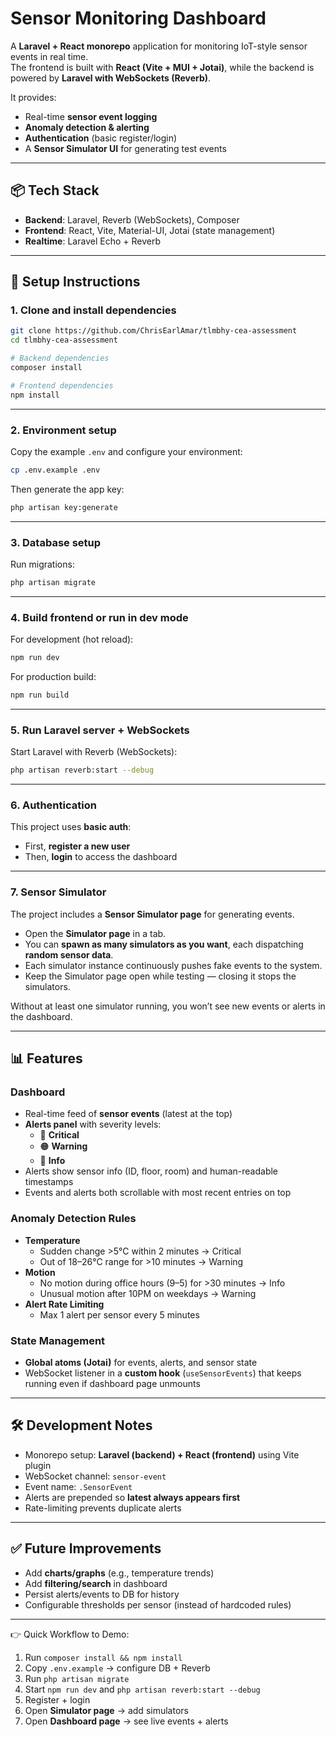 # Sensor Monitoring Dashboard

A **Laravel + React monorepo** application for monitoring IoT-style sensor events in real time.  
The frontend is built with **React (Vite + MUI + Jotai)**, while the backend is powered by **Laravel with WebSockets (Reverb)**.

It provides:

- Real-time **sensor event logging**
- **Anomaly detection & alerting**
- **Authentication** (basic register/login)
- A **Sensor Simulator UI** for generating test events

---

## 📦 Tech Stack

- **Backend**: Laravel, Reverb (WebSockets), Composer
- **Frontend**: React, Vite, Material-UI, Jotai (state management)
- **Realtime**: Laravel Echo + Reverb

---

## 🚀 Setup Instructions

### 1. Clone and install dependencies

```bash
git clone https://github.com/ChrisEarlAmar/tlmbhy-cea-assessment
cd tlmbhy-cea-assessment

# Backend dependencies
composer install

# Frontend dependencies
npm install
```

---

### 2. Environment setup

Copy the example `.env` and configure your environment:

```bash
cp .env.example .env
```

Then generate the app key:

```bash
php artisan key:generate
```

---

### 3. Database setup

Run migrations:

```bash
php artisan migrate
```

---

### 4. Build frontend or run in dev mode

For development (hot reload):

```bash
npm run dev
```

For production build:

```bash
npm run build
```

---

### 5. Run Laravel server + WebSockets

Start Laravel with Reverb (WebSockets):

```bash
php artisan reverb:start --debug
```

---

### 6. Authentication

This project uses **basic auth**:

- First, **register a new user**
- Then, **login** to access the dashboard

---

### 7. Sensor Simulator

The project includes a **Sensor Simulator page** for generating events.

- Open the **Simulator page** in a tab.
- You can **spawn as many simulators as you want**, each dispatching **random sensor data**.
- Each simulator instance continuously pushes fake events to the system.
- Keep the Simulator page open while testing — closing it stops the simulators.

Without at least one simulator running, you won’t see new events or alerts in the dashboard.

---

## 📊 Features

### Dashboard

- Real-time feed of **sensor events** (latest at the top)
- **Alerts panel** with severity levels:
    - 🔴 **Critical**
    - 🟠 **Warning**
    - 🔵 **Info**
- Alerts show sensor info (ID, floor, room) and human-readable timestamps
- Events and alerts both scrollable with most recent entries on top

### Anomaly Detection Rules

- **Temperature**
    - Sudden change >5°C within 2 minutes → Critical
    - Out of 18–26°C range for >10 minutes → Warning
- **Motion**
    - No motion during office hours (9–5) for >30 minutes → Info
    - Unusual motion after 10PM on weekdays → Warning
- **Alert Rate Limiting**
    - Max 1 alert per sensor every 5 minutes

### State Management

- **Global atoms (Jotai)** for events, alerts, and sensor state
- WebSocket listener in a **custom hook** (`useSensorEvents`) that keeps running even if dashboard page unmounts

---

## 🛠️ Development Notes

- Monorepo setup: **Laravel (backend) + React (frontend)** using Vite plugin
- WebSocket channel: `sensor-event`
- Event name: `.SensorEvent`
- Alerts are prepended so **latest always appears first**
- Rate-limiting prevents duplicate alerts

---

## ✅ Future Improvements

- Add **charts/graphs** (e.g., temperature trends)
- Add **filtering/search** in dashboard
- Persist alerts/events to DB for history
- Configurable thresholds per sensor (instead of hardcoded rules)

---

👉 Quick Workflow to Demo:

1. Run `composer install && npm install`
2. Copy `.env.example` → configure DB + Reverb
3. Run `php artisan migrate`
4. Start `npm run dev` and `php artisan reverb:start --debug`
5. Register + login
6. Open **Simulator page** → add simulators
7. Open **Dashboard page** → see live events + alerts
